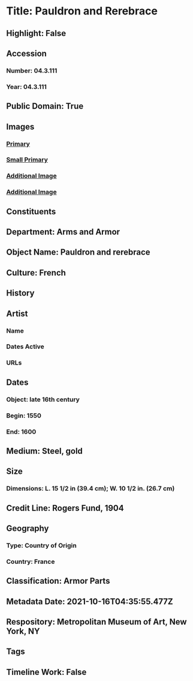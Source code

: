 # Title: Pauldron and Rerebrace
## Highlight: False
## Accession
### Number: 04.3.111
### Year: 04.3.111
## Public Domain: True
## Images
### [Primary](https://images.metmuseum.org/CRDImages/aa/original/LC-04_3_111-003.jpg)
### [Small Primary](https://images.metmuseum.org/CRDImages/aa/web-large/LC-04_3_111-003.jpg)
### [Additional Image](https://images.metmuseum.org/CRDImages/aa/original/LC-04_3_111-001.jpg)
### [Additional Image](https://images.metmuseum.org/CRDImages/aa/original/LC-04_3_111-002.jpg)
## Constituents
## Department: Arms and Armor
## Object Name: Pauldron and rerebrace
## Culture: French
## History
## Artist
### Name
### Dates Active
### URLs
## Dates
### Object: late 16th century
### Begin: 1550
### End: 1600
## Medium: Steel, gold
## Size
### Dimensions: L. 15 1/2 in (39.4 cm); W. 10 1/2 in. (26.7 cm)
## Credit Line: Rogers Fund, 1904
## Geography
### Type: Country of Origin
### Country: France
## Classification: Armor Parts
## Metadata Date: 2021-10-16T04:35:55.477Z
## Respository: Metropolitan Museum of Art, New York, NY
## Tags
## Timeline Work: False